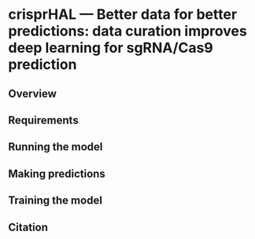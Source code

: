 # crisprHAL — Better data for better predictions: data curation improves deep learning  for sgRNA/Cas9  prediction

## Overview

## Requirements

## Running the model

## Making predictions

## Training the model

## Citation
